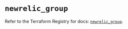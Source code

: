 # `newrelic_group`

Refer to the Terraform Registry for docs: [`newrelic_group`](https://registry.terraform.io/providers/newrelic/newrelic/3.37.0/docs/resources/group).
